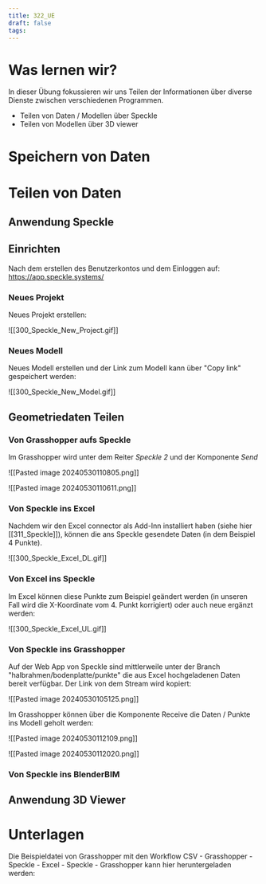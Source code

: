 ```yaml
---
title: 322_UE
draft: false
tags:
---
```

# Was lernen wir?

In dieser Übung fokussieren wir uns Teilen der Informationen über diverse Dienste zwischen verschiedenen Programmen.

- Teilen von Daten / Modellen über Speckle
- Teilen von Modellen über 3D viewer





# Speichern von Daten







# Teilen von Daten


## Anwendung Speckle

## Einrichten 

Nach dem erstellen des Benutzerkontos und dem Einloggen auf:
https://app.speckle.systems/

### Neues Projekt
Neues Projekt erstellen:

![[300_Speckle_New_Project.gif]]

### Neues Modell
Neues Modell erstellen und der Link zum Modell kann über "Copy link" gespeichert werden:

![[300_Speckle_New_Model.gif]]


## Geometriedaten Teilen


### Von Grasshopper aufs Speckle

Im Grasshopper wird unter dem Reiter *Speckle 2* und der Komponente *Send* 

![[Pasted image 20240530110805.png]]

![[Pasted image 20240530110611.png]]

### Von Speckle ins Excel

Nachdem wir den Excel connector als Add-Inn installiert haben (siehe hier [[311_Speckle]]), können die ans Speckle gesendete Daten (in dem Beispiel 4 Punkte).

![[300_Speckle_Excel_DL.gif]]

### Von Excel ins Speckle

Im Excel können diese Punkte zum Beispiel geändert werden (in unseren Fall wird die X-Koordinate vom 4. Punkt korrigiert) oder auch neue ergänzt werden:

![[300_Speckle_Excel_UL.gif]]

### Von Speckle ins Grasshopper

Auf der Web App von Speckle sind mittlerweile unter der Branch "halbrahmen/bodenplatte/punkte" die aus Excel hochgeladenen Daten bereit verfügbar.
Der Link von dem Stream wird kopiert:

![[Pasted image 20240530105125.png]]

Im Grasshopper können über die Komponente Receive die Daten / Punkte ins Modell geholt werden:

![[Pasted image 20240530112109.png]]

![[Pasted image 20240530112020.png]]


### Von Speckle ins BlenderBIM



## Anwendung 3D Viewer




# Unterlagen

Die Beispieldatei von Grasshopper mit den Workflow CSV - Grasshopper - Speckle - Excel - Speckle - Grasshopper kann hier heruntergeladen werden:

